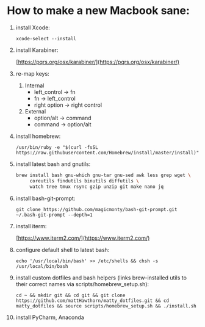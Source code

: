 # How to make a new Macbook sane:

1. install Xcode:
	
	`xcode-select --install`

2. install Karabiner:

	[https://pqrs.org/osx/karabiner/](https://pqrs.org/osx/karabiner/)

3. re-map keys:
    
    1. Internal
        - left_control -> fn
        - fn -> left_control
        - right option -> right control
    2. External
        - option/alt -> command
        - command -> option/alt

4. install homebrew:

    `/usr/bin/ruby -e "$(curl -fsSL https://raw.githubusercontent.com/Homebrew/install/master/install)"`

5. install latest bash and gnutils:

	```bash
	brew install bash gnu-which gnu-tar gnu-sed awk less grep wget \
         coreutils findutils binutils diffutils \
         watch tree tmux rsync gzip unzip git make nano jq
    ```

6. install bash-git-prompt:

	`git clone https://github.com/magicmonty/bash-git-prompt.git ~/.bash-git-prompt --depth=1`

7. install iterm:

	[https://www.iterm2.com/](https://www.iterm2.com/)

8. configure default shell to latest bash:

	`echo '/usr/local/bin/bash' >> /etc/shells && chsh -s /usr/local/bin/bash`

9. install custom dotfiles and bash helpers (links brew-installed utils to their correct names via scripts/homebrew_setup.sh):

	`cd ~ && mkdir git && cd git && git clone https://github.com/mattHawthorn/matty_dotfiles.git && cd matty_dotfiles && source scripts/homebrew_setup.sh && ./install.sh`

10. install PyCharm, Anaconda
